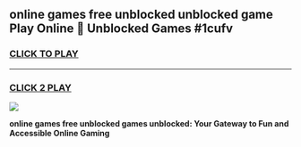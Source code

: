 
## online games free unblocked unblocked game Play Online 👋 Unblocked Games #1cufv
<h3>
<a href="https://premium.freeplayer.one?title=online_games_free_unblocked&ref=21F">CLICK TO PLAY</a></h3>
<hr>

<h3>
<a href="https://premium.freeplayer.one?title=online_games_free_unblocked&ref=21F">CLICK 2 PLAY</a>
  
</h3>

<a href="https://premium.freeplayer.one?title=online_games_free_unblocked&ref=21F/"><img src="https://clearcache.store/games.png"></a>


**online games free unblocked games unblocked: Your Gateway to Fun and Accessible Online Gaming**
